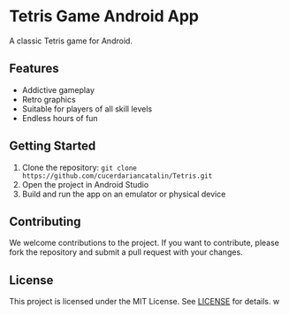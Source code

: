 # Tetris Game Android App

A classic Tetris game for Android.

## Features

- Addictive gameplay
- Retro graphics
- Suitable for players of all skill levels
- Endless hours of fun

## Getting Started

1. Clone the repository: `git clone https://github.com/cucerdariancatalin/Tetris.git`
2. Open the project in Android Studio
3. Build and run the app on an emulator or physical device

## Contributing

We welcome contributions to the project. If you want to contribute, please fork the repository and submit a pull request with your changes.

## License

This project is licensed under the MIT License. See [LICENSE](LICENSE) for details.
w
